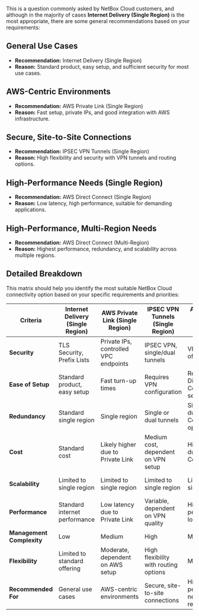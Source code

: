 This is a question commonly asked by NetBox Cloud customers, and although in the majority of cases **Internet Delivery (Single Region)** is the most appropriate, there are some general recommendations based on your requirements:

## General Use Cases
- **Recommendation:** Internet Delivery (Single Region)
- **Reason:** Standard product, easy setup, and sufficient security for most use cases.

## AWS-Centric Environments
 - **Recommendation:** AWS Private Link (Single Region)
 - **Reason:** Fast setup, private IPs, and good integration with AWS infrastructure.

## Secure, Site-to-Site Connections
- **Recommendation:** IPSEC VPN Tunnels (Single Region)
- **Reason:** High flexibility and security with VPN tunnels and routing options.

## High-Performance Needs (Single Region)
- **Recommendation:** AWS Direct Connect (Single Region)
- **Reason:** Low latency, high performance, suitable for demanding applications.

## High-Performance, Multi-Region Needs
- **Recommendation:** AWS Direct Connect (Multi-Region)
- **Reason:** Highest performance, redundancy, and scalability across multiple regions.

## Detailed Breakdown
This matrix should help you identify the most suitable NetBox Cloud connectivity option based on your specific requirements and priorities:

| Criteria                          | Internet Delivery (Single Region)      | AWS Private Link (Single Region)          | IPSEC VPN Tunnels (Single Region)       | AWS Direct Connect (Single Region)      | AWS Direct Connect (Multi-Region)      |
|-----------------------------------|----------------------------------------|-------------------------------------------|-----------------------------------------|----------------------------------------|----------------------------------------|
| **Security**                      | TLS Security, Prefix Lists             | Private IPs, controlled VPC endpoints     | IPSEC VPN, single/dual tunnels          | VLAN hand-off with BGP                 | VLAN hand-off with BGP                 |
| **Ease of Setup**                 | Standard product, easy setup           | Fast turn-up times                        | Requires VPN configuration              | Requires Direct Connect setup          | Requires Direct Connect setup          |
| **Redundancy**                    | Standard single region                 | Single region                             | Single or dual tunnels                  | Single or dual Direct Connect options  | Replicated NetBoxes, dual region       |
| **Cost**                          | Standard cost                          | Likely higher due to Private Link         | Medium cost, dependent on VPN setup     | Higher cost due to Direct Connect      | Highest cost due to multi-region setup |
| **Scalability**                   | Limited to single region               | Limited to single region                  | Limited to single region                | Limited to single region               | Supports multi-region scalability      |
| **Performance**                   | Standard internet performance          | Low latency due to Private Link           | Variable, dependent on VPN quality      | High performance, low latency          | Highest performance, low latency       |
| **Management Complexity**         | Low                                     | Medium                                    | High                                    | Medium                                 | High                                   |
| **Flexibility**                   | Limited to standard offering           | Moderate, dependent on AWS setup          | High flexibility with routing options   | Moderate                               | High, with multi-region support        |
| **Recommended For**               | General use cases                      | AWS-centric environments                  | Secure, site-to-site connections        | High-performance needs, single region  | High-performance, multi-region needs   |
